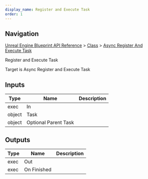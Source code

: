 ```yaml
---
display_name: Register and Execute Task
order: 1
---
```

## Navigation

[Unreal Engine Blueprint API Reference](https://dev.epicgames.com/documentation/en-us/unreal-engine/BlueprintAPI) > [Class](https://dev.epicgames.com/documentation/en-us/unreal-engine/BlueprintAPI/Class) > [Async Register And Execute Task](https://dev.epicgames.com/documentation/en-us/unreal-engine/BlueprintAPI/Class/AsyncRegisterAndExecuteTask)

Register and Execute Task

Target is Async Register and Execute Task

## Inputs

| Type | Name | Description |
| --- | --- | --- |
| exec | In |  |
| object | Task |  |
| object | Optional Parent Task |  |

## Outputs

| Type | Name | Description |
| --- | --- | --- |
| exec | Out |  |
| exec | On Finished |  |
